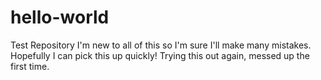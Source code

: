 # hello-world
Test Repository
I'm new to all of this so I'm sure I'll make many mistakes.  
Hopefully I can pick this up quickly!
Trying this out again, messed up the first time.
